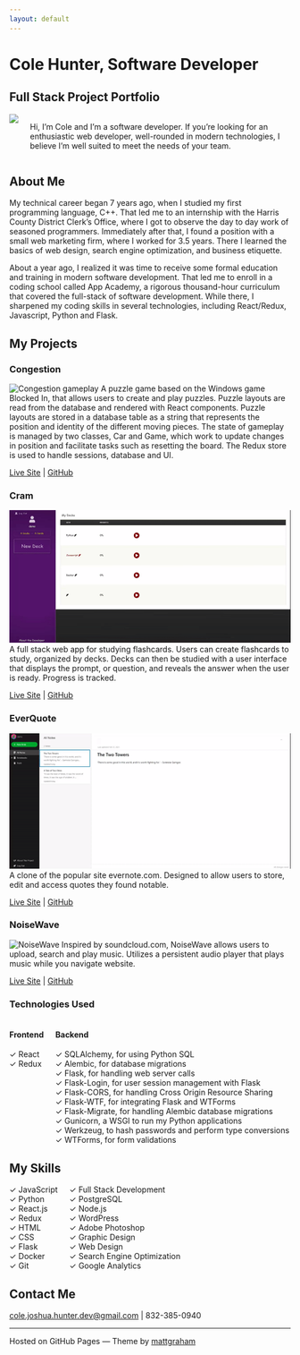 ```yaml
---
layout: default
---
```


# Cole Hunter, Software Developer

## Full Stack Project Portfolio
<div class='columns'>
<img src='https://i.imgur.com/q68Ehnt.jpg'>
<p>
Hi, I’m Cole and I’m a software developer.
If you’re looking for an enthusiastic web developer, well-rounded in modern technologies, I believe I’m well suited to meet the needs of your team.
</p>
</div>



## About Me
My technical career began 7 years ago, when I studied my first programming language, C++. That led me to an internship with the Harris County District Clerk’s Office, where I got to observe the day to day work of seasoned programmers. Immediately after that, I found a position with a small web marketing firm, where I worked for 3.5 years. There I learned the basics of web design, search engine optimization, and business etiquette.

About a year ago, I realized it was time to receive some formal education and training in modern software development. That led me to enroll in a coding school called App Academy, a rigorous thousand-hour curriculum that covered the full-stack of software development. While there, I sharpened my coding skills in several technologies, including React/Redux, Javascript, Python and Flask.

## My Projects
### Congestion
![Congestion gameplay](/readme-resources/congestion-demo-1.gif)
A puzzle game based on the Windows game Blocked In, that allows users to create and play puzzles.
Puzzle layouts are read from the database and rendered with React components.
Puzzle layouts are stored in a database table as a string that represents the position and identity of the different moving pieces.
The state of gameplay is managed by two classes, Car and Game, which work to update changes in position and facilitate tasks such as resetting the board.
The Redux store is used to handle sessions, database and UI.

[Live Site](https://congestion-puzzle.herokuapp.com/) | [GitHub](https://github.com/chunter3311/congestion)

### Cram
![Cram](/readme-resources/cram-demo.gif)
A full stack web app for studying flashcards. Users can create flashcards to study, organized by decks. Decks can then be studied with a user interface that displays the prompt, or question, and reveals the answer when the user is ready. Progress is tracked.

[Live Site](https://cram-flashcards.herokuapp.com/) | [GitHub](https://github.com/chunter3311/cram)

### EverQuote
![EverQuote](/readme-resources/everquote-demo.gif)
A clone of the popular site evernote.com. Designed to allow users to store, edit and access quotes they found notable.

[Live Site](https://everquote.herokuapp.com/) | [GitHub](https://github.com/djwilki/EverQuote)

### NoiseWave
![NoiseWave](/readme-resources/noisewave-demo.gif)
Inspired by soundcloud.com, NoiseWave allows users to upload, search and play music. Utilizes a persistent audio player that plays music while you navigate website.

[Live Site](https://noisewave.herokuapp.com/) | [GitHub](https://github.com/DaedalusG/NoiseWave)

### Technologies Used
<div class='columns'>
    <div class='skills'>
        <h4>Frontend</h4>
        <div class='skill'><span>✓</span> React</div>
        <div class='skill'><span>✓</span> Redux</div>
    </div>
    <div class='skills'>
        <h4>Backend</h4>
        <div class='skill'><span>✓</span> SQLAlchemy, for using Python SQL</div>
        <div class='skill'><span>✓</span> Alembic, for database migrations</div>
        <div class='skill'><span>✓</span> Flask, for handling web server calls</div>
        <div class='skill'><span>✓</span> Flask-Login, for user session management with Flask</div>
        <div class='skill'><span>✓</span> Flask-CORS, for handling Cross Origin Resource Sharing</div>
        <div class='skill'><span>✓</span> Flask-WTF, for integrating Flask and WTForms</div>
        <div class='skill'><span>✓</span> Flask-Migrate, for handling Alembic database migrations</div>
        <div class='skill'><span>✓</span> Gunicorn, a WSGI to run my Python applications</div>
        <div class='skill'><span>✓</span> Werkzeug, to hash passwords and perform type conversions</div>
        <div class='skill'><span>✓</span> WTForms, for form validations</div>
    </div>
</div>

## My Skills
<div class='columns'>
<div class='skills'>
<div class='skill'><span>✓</span> JavaScript</div>
<div class='skill'><span>✓</span> Python</div>
<div class='skill'><span>✓</span> React.js</div>
<div class='skill'><span>✓</span> Redux</div>
<div class='skill'><span>✓</span> HTML</div>
<div class='skill'><span>✓</span> CSS</div>
<div class='skill'><span>✓</span> Flask</div>
<div class='skill'><span>✓</span> Docker</div>
<div class='skill'><span>✓</span> Git</div>
</div>
<div class='skills'>
<div class='skill'><span>✓</span> Full Stack Development</div>
<div class='skill'><span>✓</span> PostgreSQL</div>
<div class='skill'><span>✓</span> Node.js</div>
<div class='skill'><span>✓</span> WordPress</div>
<div class='skill'><span>✓</span> Adobe Photoshop</div>
<div class='skill'><span>✓</span> Graphic Design</div>
<div class='skill'><span>✓</span> Web Design</div>
<div class='skill'><span>✓</span> Search Engine Optimization</div>
<div class='skill'><span>✓</span> Google Analytics</div>
</div>
</div>



## Contact Me
cole.joshua.hunter.dev@gmail.com | 832-385-0940

* * *
Hosted on GitHub Pages — Theme by [mattgraham](https://twitter.com/michigangraham)